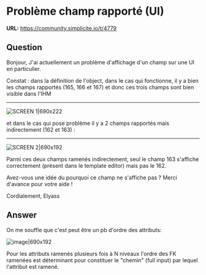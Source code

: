 # Problème champ rapporté (UI)

**URL:** https://community.simplicite.io/t/4779

## Question
Bonjour, 
J'ai actuellement un problème d'affichage d'un champ sur une UI en particulier. 

Constat : dans la définition de l'object, dans le cas qui fonctionne, il y a bien les champs rapportés (165, 166 et 167) et donc ces trois champs sont bien visible dans l'IHM

---
![SCREEN 1|690x222](upload://zucui63GUOqsnjjg1TIerDpiwSQ.png)


et dans le cas qui pose problème il y a 2 champs rapportés mais indirectement (162 et 163) :

---
![SCREEN 2|690x192](upload://1kojyu3UTbf63EiZwZEaHm9MY8z.png)


Parmi ces deux champs ramenés indirectement, seul le champ 163 s'affiche correctement (présent dans le template editor) mais pas le 162. 

Avez-vous une idée du pourquoi ce champ ne s'affiche pas ?
Merci d'avance pour votre aide !

Cordialement, 
Elyass

## Answer
On me souffle que c'est peut être un pb d'ordre des attributs:

![image|690x192](upload://7rgrRXiVvXOCm9G7EDoFKkIMHFE.png)

Pour les attributs ramenés plusieurs fois à N niveaux l'ordre des FK ramenées est déterminant pour constituer le "chemin" (full input) par lequel l'attribut est ramené.
